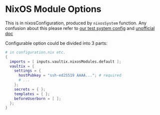 # NixOS Module Options


This is in nixosConfiguration, produced by `nixosSystem` function. Any confusion about this please refer to [our test system config](https://github.com/milieuim/vaultix/blob/7b14c948e7d7a8e86ed5ee4c5927c588ee344db7/dev/test.nix#L16) and [unofficial doc](https://nixos-and-flakes.thiscute.world/nixos-with-flakes/nixos-flake-configuration-explained)

Configurable option could be divided into 3 parts:

```nix
# in configuration.nix etc.
{
  imports = [ inputs.vaultix.nixosModules.default ];
  vaultix = {
    settings = {
      hostPubkey = "ssh-ed25519 AAAA..."; # required
      # ...
    };
    secrets = { };
    templates = { };
    beforeUserborn = [ ];
  };
}
```
